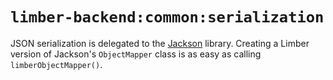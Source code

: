 # `limber-backend:common:serialization`

JSON serialization is delegated to the [Jackson](https://github.com/FasterXML/jackson) library.
Creating a Limber version of Jackson's `ObjectMapper` class
is as easy as calling `limberObjectMapper()`.
